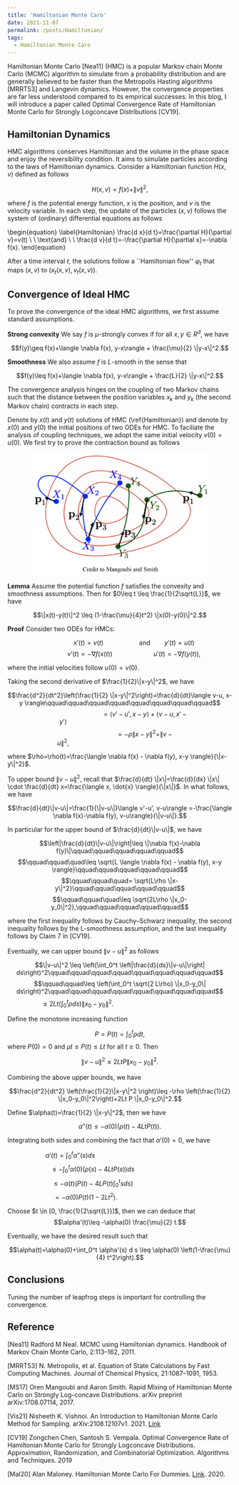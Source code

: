 ```yaml
---
title: 'Hamiltonian Monte Caro'
date: 2021-11-07
permalink: /posts/Hamiltonian/
tags:
  - Hamiltonian Monte Caro
---
```


Hamiltonian Monte Carlo [Nea11] (HMC) is a popular Markov chain Monte Carlo (MCMC) algorithm to simulate from a probability distribution and are generally believed to be faster than the Metropolis Hasting algorithms [MRRT53] and Langevin dynamics. However, the convergence properties are far less understood compared to its empirical successes. In this blog, I will introduce a paper called Optimal Convergence Rate of Hamiltonian Monte Carlo for Strongly Logconcave Distributions [CV19]. 

## Hamiltonian Dynamics

HMC algorithms conserves Hamiltonian and the volume in the phase space and enjoy the reversibility condition. It aims to simulate particles according to the laws of Hamiltonian dynamics. Consider a Hamiltonian function $H(x, v)$ defined as follows

$$H(x, v)=f(x)+\|v\|^2,$$

where $f$ is the potential energy function, $x$ is the position, and $v$ is the velocity variable. In each step, the update of the particles $(x, v)$ follows the system of (ordinary) differential equations as follows

\begin{equation}
\label{Hamiltonian}
\frac{d x}{d t}=\frac{\partial H}{\partial v}=v(t) \ \ \text{and} \ \ \frac{d v}{d t}=-\frac{\partial H}{\partial x}=-\nabla f(x).
\end{equation}

After a time interval $t$, the solutions follow a ``Hamiltonian flow'' $\varphi_t$ that maps $(x,v)$ to $(x_t(x,v), v_t(x, v))$.





## Convergence of Ideal HMC

To prove the convergence of the ideal HMC algorithms, we first assume standard assumptions.

**Strong convexity** We say $f$ is $\mu$-strongly convex if for all $x, y\in R^d$, we have

$$f(y)\geq f(x)+\langle \nabla f(x), y-x\rangle + \frac{\mu}{2} \|y-x\|^2.$$

**Smoothness** We also assume $f$ is $L$-smooth in the sense that

$$f(y)\leq f(x)+\langle \nabla f(x), y-x\rangle + \frac{L}{2} \|y-x\|^2.$$

The convergence analysis hinges on the coupling of two Markov chains such that the distance between the position variables $x_k$ and $y_k$ (the second Markov chain) contracts in each step.

Denote by $x(t)$ and $y(t)$ solutions of HMC (\ref{Hamiltonian}) and denote by $x(0)$ and $y(0)$ the initial positions of two ODEs for HMC. To faciliate the analysis of coupling techniques, we adopt the same initial velocity $v(0)=u(0)$. We first try to prove the contraction bound as follows

<p align="center">
    <img src="/images/HMC_coupling2.png" width="400" />
</p>


**Lemma** Assume the potential function $f$ satisfies the convexity and smoothness assumptions. Then for $0\leq t \leq \frac{1}{2\sqrt{L}}$, we have

$$\|x(t)-y(t)\|^2 \leq (1-\frac{\mu}{4}t^2) \|x(0)-y(0)\|^2.$$


**Proof**
Consider two ODEs for HMCs: 

$$\qquad\qquad x'(t)=v(t)    \qquad\qquad \quad\text{and}\qquad y'(t)=u(t)$$
$$\qquad\qquad v'(t)=-\nabla f(x(t))     \quad\qquad\qquad\ \ \  u'(t)=-\nabla f(y(t)),$$

where the initial velocities follow $u(0)=v(0)$. 

Taking the second derivative of $\frac{1}{2}\|x-y\|^2$, we have

$$\frac{d^2}{dt^2}\left(\frac{1}{2} \|x-y\|^2\right)=\frac{d}{dt}\langle v-u, x-y \rangle\qquad\qquad\qquad\qquad\qquad\qquad\qquad\qquad$$
$$\qquad\qquad\qquad\quad=\langle v'-u', x-y \rangle + \langle v-u, x'-y' \rangle\qquad\qquad\qquad\qquad\qquad\qquad\qquad\qquad$$
$$\qquad\qquad\qquad\quad=-\rho \|x-y\|^2 + \|v-u\|^2,\qquad\qquad\qquad\qquad\qquad\qquad\qquad\qquad$$

where $\rho=\rho(t)=\frac{\langle \nabla f(x) - \nabla f(y), x-y \rangle}{\|x-y\|^2}$.

To upper bound $\|v-u\|^2$, recall that $\frac{d}{dt} \|x\|=\frac{d}{dx} \|x\| \cdot \frac{d}{dt} x=\frac{\langle x, \dot{x} \rangle}{\|x\|}$. In what follows, we have

$$\frac{d}{dt}\|v-u\|=\frac{1}{\|v-u\|}\langle v'-u', v-u\rangle =-\frac{\langle \nabla f(x)-\nabla f(y), v-u\rangle}{\|v-u\|}.$$

In particular for the upper bound of $\frac{d}{dt}\|v-u\|$, we have

$$\left|\frac{d}{dt}\|v-u\|\right|\leq \|\nabla f(x)-\nabla f(y)\|\qquad\qquad\qquad\qquad\qquad$$
$$\qquad\qquad\quad\leq \sqrt{L \langle \nabla f(x) - \nabla f(y), x-y \rangle}\qquad\qquad\qquad\qquad\qquad$$
$$\qquad\qquad\quad= \sqrt{L\rho \|x-y\|^2}\qquad\qquad\qquad\qquad\qquad$$
$$\qquad\qquad\quad\leq \sqrt{2L\rho \|x_0-y_0\|^2},\qquad\qquad\qquad\qquad\qquad$$

where the first inequality follows by Cauchy–Schwarz inequality, the second inequality follows by the L-smoothness assumption, and the last inequality follows by Claim 7 in [CV19].

Eventually, we can upper bound $\|v-u\|^2$ as follows

$$\|v-u\|^2 \leq  \left(\int_0^t \left|\frac{d}{ds}\|v-u\|\right| ds\right)^2\qquad\qquad\qquad\qquad\qquad\qquad\qquad\qquad$$
$$\qquad\qquad\leq \left(\int_0^t \sqrt{2 L\rho} \|x_0-y_0\| ds\right)^2\qquad\qquad\qquad\qquad\qquad\qquad\qquad\qquad$$
$$\qquad\qquad\leq 2L t \left(\int_0^t \rho ds\right) \|x_0 - y_0\|^2.\qquad\qquad\qquad\qquad\qquad\qquad\qquad\qquad$$


Define the monotone increasing function

$$P=P(t)=\int_0^t \rho dt,$$
where $P(0)=0$ and $\mu t \leq P(t)\leq L t$ for all $t\geq 0$. Then

$$\|v-u\|^2 \leq 2L t P\|x_0-y_0\|^2.$$

Combining the above upper bounds, we have

$$\frac{d^2}{dt^2} \left(\frac{1}{2}\|x-y\|^2 \right)\leq -\rho \left(\frac{1}{2} \|x_0-y_0\|^2\right)+2Lt P \|x_0-y_0\|^2.$$

Define $\alpha(t)=\frac{1}{2} \|x-y\|^2$, then we have

$$\alpha''(t)\leq -\alpha(0) (\rho(t)-4L t P(t)).$$

Integrating both sides and combining the fact that $\alpha'(0)=0$, we have

$$ \alpha'(t)=\int_0^t \alpha' '(s) ds\qquad\qquad\qquad\qquad\qquad\qquad\qquad$$
$$\qquad\ \leq -\int_0^t \alpha(0) (\rho(s)-4L t P(s))ds\qquad\qquad\qquad\qquad\qquad$$
$$\qquad\ \leq -\alpha(t)\left(P(t) - 4LP(t) \int_0^t s ds\right)\qquad\qquad\qquad\qquad\qquad$$
$$\qquad\ =-\alpha(0)P(t)(1-2Lt^2).\qquad\qquad\qquad\qquad\qquad\qquad$$

Choose $t \in [0, \frac{1}{2\sqrt{L}}]$, then we can deduce that
$$\alpha'(t)\leq -\alpha(0) \frac{\mu}{2} t.$$

Eventually, we have the desired result such that

$$\alpha(t)=\alpha(0)+\int_0^t \alpha'(s) d s \leq \alpha(0) \left(1-\frac{\mu}{4} t^2\right).$$

## Conclusions

Tuning the number of leapfrog steps is important for controlling the convergence.


## Reference

[Nea11] Radford M Neal. MCMC using Hamiltonian dynamics. Handbook of Markov Chain Monte Carlo, 2:113–162, 2011.

[MRRT53] N. Metropolis, et al. Equation of State Calculations by Fast Computing Machines. Journal of Chemical Physics, 21:1087–1091, 1953.

[MS17] Oren Mangoubi and Aaron Smith. Rapid Mixing of Hamiltonian Monte Carlo on Strongly Log-concave Distributions. arXiv preprint arXiv:1708.07114, 2017.

[Vis21] Nisheeth K. Vishnoi. An Introduction to Hamiltonian Monte Carlo Method for Sampling. arXiv:2108.12107v1. 2021. [Link](https://www.youtube.com/watch?v=efqGwPDnlQY&list=PLJ7WITsfI1LDe6QQ3Uf07AvfxIfvcZ8uI&index=4&t=291s)

[CV19] Zongchen Chen, Santosh S. Vempala. Optimal Convergence Rate of Hamiltonian Monte Carlo for Strongly Logconcave Distributions. Approximation, Randomization, and Combinatorial Optimization. Algorithms and Techniques. 2019

[Mal20] Alan Maloney. Hamiltonian Monte Carlo For Dummies. [Link](https://www.youtube.com/watch?v=ZGtezhDaSpM&list=PLJ7WITsfI1LDe6QQ3Uf07AvfxIfvcZ8uI&index=7&t=928s). 2020.



